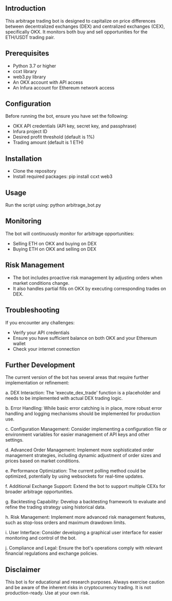 ## Introduction
This arbitrage trading bot is designed to capitalize on price differences between decentralized exchanges (DEX) and centralized exchanges (CEX), specifically OKX. It monitors both buy and sell opportunities for the ETH/USDT trading pair.

## Prerequisites
- Python 3.7 or higher
- ccxt library
- web3.py library
- An OKX account with API access
- An Infura account for Ethereum network access

## Configuration
Before running the bot, ensure you have set the following:
- OKX API credentials (API key, secret key, and passphrase)
- Infura project ID
- Desired profit threshold (default is 1%)
- Trading amount (default is 1 ETH)

## Installation
-  Clone the repository
-  Install required packages: pip install ccxt web3

## Usage
Run the script using: python arbitrage_bot.py

## Monitoring
The bot will continuously monitor for arbitrage opportunities:
- Selling ETH on OKX and buying on DEX
- Buying ETH on OKX and selling on DEX

## Risk Management
- The bot includes proactive risk management by adjusting orders when market conditions change.
- It also handles partial fills on OKX by executing corresponding trades on DEX.

## Troubleshooting
If you encounter any challenges:
- Verify your API credentials
- Ensure you have sufficient balance on both OKX and your Ethereum wallet
- Check your internet connection

## Further Development

The current version of the bot has several areas that require further implementation or refinement:

a. DEX Interaction: The 'execute_dex_trade' function is a placeholder and needs to be implemented with actual DEX trading logic.

b. Error Handling: While basic error catching is in place, more robust error handling and logging mechanisms should be implemented for production use.

c. Configuration Management: Consider implementing a configuration file or environment variables for easier management of API keys and other settings.

d. Advanced Order Management: Implement more sophisticated order management strategies, including dynamic adjustment of order sizes and prices based on market conditions.

e. Performance Optimization: The current polling method could be optimized, potentially by using websockets for real-time updates.

f. Additional Exchange Support: Extend the bot to support multiple CEXs for broader arbitrage opportunities.

g. Backtesting Capability: Develop a backtesting framework to evaluate and refine the trading strategy using historical data.

h. Risk Management: Implement more advanced risk management features, such as stop-loss orders and maximum drawdown limits.

i. User Interface: Consider developing a graphical user interface for easier monitoring and control of the bot.

j. Compliance and Legal: Ensure the bot's operations comply with relevant financial regulations and exchange policies.

## Disclaimer
This bot is for educational and research purposes. Always exercise caution and be aware of the inherent risks in cryptocurrency trading. It is not production-ready. Use at your own risk.
